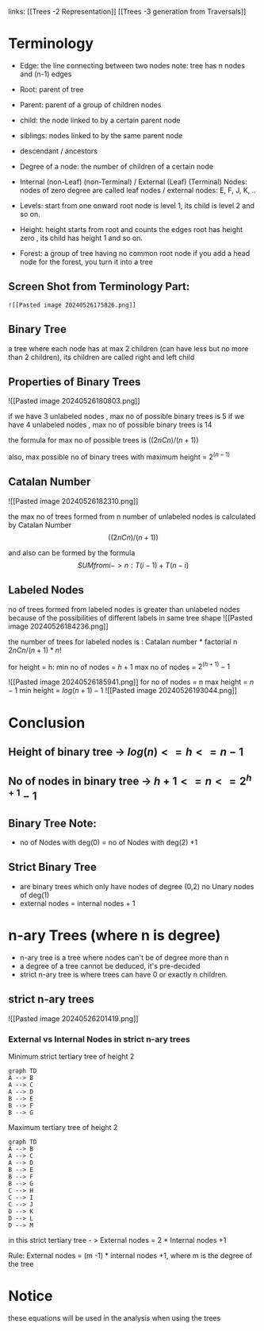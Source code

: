
links:
[[Trees -2 Representation]]
[[Trees -3 generation from Traversals]]
# Terminology
- Edge: the line connecting between two nodes
		note: tree has n nodes and (n-1) edges
- Root: parent of tree
- Parent: parent of a group of children nodes
- child: the node linked to by a certain parent node
- siblings: nodes linked to by the same parent node
- descendant / ancestors
- Degree of a node: the number of children of a certain node
- Internal (non-Leaf) (non-Terminal) / External (Leaf) (Terminal) Nodes:
		nodes of zero degree are called leaf nodes / external nodes: E, F, J, K, ..
		
- Levels:  start from one onward
		root node is level 1, its child is level 2 and so on.
- Height: height starts from root and counts the edges
		root has height zero , its child has height 1 and so on.
	
- Forest: a group of tree having no common root node
		if you add a head node for the forest, you turn it into a tree
		
## Screen Shot from Terminology Part:
	![[Pasted image 20240526175826.png]]

## Binary Tree
a tree where each node has at max 2 children (can have less but no more than 2 children), its children are called right and left child

## Properties of Binary Trees
![[Pasted image 20240526180803.png]]

if we have 3 unlabeled nodes , max no of possible binary trees is 5
if we have 4 unlabeled nodes , max no of possible binary trees is 14

the formula for max no of possible trees is $((2n C n)/(n+1))$

also, max possible no of binary trees with maximum height =  $2^{(n-1)}$

## Catalan Number
![[Pasted image 20240526182310.png]]

the max no of trees formed from n number of unlabeled nodes is calculated by Catalan Number $$((2n C n)/(n+1))$$ 

and also can be formed by the formula 
$$ SUM from  i->n :  T(i-1) + T(n-i)$$
## Labeled Nodes
no of trees formed from labeled nodes is greater than unlabeled nodes because of the possibilities of different labels in same tree shape
![[Pasted image 20240526184236.png]]

the number of trees for labeled nodes is : Catalan number * factorial n
$2nCn / (n+1) * n!$

for height = h: 
	min no of nodes = $h+1$
	max no of nodes = $2^{(h+1)} - 1$

![[Pasted image 20240526185941.png]]
for no of nodes = n
	max height  = $n-1$
	min height = $log(n+1) -1$
![[Pasted image 20240526193044.png]]

# Conclusion
## Height of binary tree -> $log(n) <= h <= n-1$
## No of nodes in binary tree -> $h+1 <= n <= 2^{h+1} -1$

## Binary Tree Note:
- no of Nodes with deg(0) = no of Nodes with deg(2) +1

## Strict Binary Tree
- are binary trees which only have nodes of degree (0,2) no Unary nodes of deg(1)
- external nodes  = internal nodes + 1

# n-ary Trees (where n is degree)
- n-ary tree is a tree where nodes can't be of degree more than n
- a degree of a tree cannot be deduced, it's pre-decided
- strict n-ary tree is where trees can have 0 or exactly n children.
## strict n-ary trees
![[Pasted image 20240526201419.png]]

### External vs Internal Nodes in strict n-ary trees


Minimum strict tertiary tree of height 2
``` mermaid
graph TD
A --> B
A --> C
A --> D
B --> E
B --> F
B --> G
```
Maximum tertiary tree of height 2
``` mermaid
graph TD
A --> B
A --> C
A --> D
B --> E
B --> F
B --> G
C --> H
C --> I
C --> J
D --> K
D --> L
D --> M
```

 in this strict tertiary tree - > External nodes = 2 * Internal nodes +1

Rule: External nodes = (m -1) * internal nodes +1, where m is the degree of the tree

# Notice
these equations will be used in the analysis when using the trees

